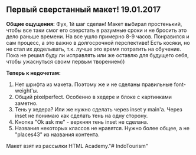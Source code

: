 <h2>Первый сверстанный макет! 19.01.2017</h2>

<b>Общие ощущения:</b>
Фух, 1й шаг сделан! Макет выбирал простенький, чтобы все таки смог его сверстать в разумные сроки и не бросить это дело раньше времени. На все ушло примерно 8-9 часов. Понравился и сам процесс, а это важно в долгосрочной перспективе! Есть косяки, но не стал их доделывать, т.к. лучше это время потратить на обучение. Пока не решил буду ли исправлять или же оставлю для будущего себя, чтобы ужаснуться своим первым творением)) 


<b>Теперь к недочетам:</b>


<ol>
<li>Нет шрифта из макета. Поэтому же и не сделаны правильные font-weight'ы.</li>
<li>Общий pixelperfect. Особенно в хедере и блоке с картинками заметно.</li>
<li>Тень у хедера? Или же нужно сделать через inset у main'a. Через inset не понимаю как сделать тень на одну сторону.</li>
<li>Кнопка "Ok ask me" - верхняя тень inset не сделана.</li>
<li>Названия некоторых классов не нравятся. Нужно более общее, а не "places43" из названия контента.</li>
</ol>

Макет взят из рассылки HTML Academy."# IndoTourism" 
